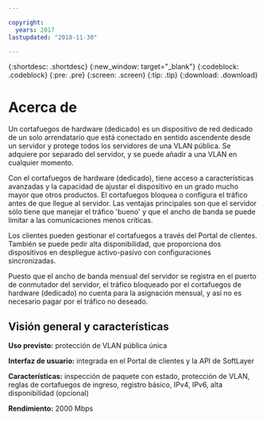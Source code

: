 ```yaml
---

copyright:
  years: 2017
lastupdated: "2018-11-30"

---
```


{:shortdesc: .shortdesc}
{:new_window: target="_blank"}
{:codeblock: .codeblock}
{:pre: .pre}
{:screen: .screen}
{:tip: .tip}
{:download: .download}

# Acerca de

Un cortafuegos de hardware (dedicado) es un dispositivo de red dedicado de un solo arrendatario que está conectado en sentido ascendente desde un servidor y protege todos los servidores de una VLAN pública. Se adquiere por separado del servidor, y se puede añadir a una VLAN en cualquier momento.   

Con el cortafuegos de hardware (dedicado), tiene acceso a características avanzadas y la capacidad de ajustar el dispositivo en un grado mucho mayor que otros productos. El cortafuegos bloquea o configura el tráfico antes de que llegue al servidor. Las ventajas principales son que el servidor sólo tiene que manejar el tráfico 'bueno' y que el ancho de banda se puede limitar a las comunicaciones menos críticas. 

Los clientes pueden gestionar el cortafuegos a través del Portal de clientes. También se puede pedir alta disponibilidad, que proporciona dos dispositivos en despliegue activo-pasivo con configuraciones sincronizadas.

Puesto que el ancho de banda mensual del servidor se registra en el puerto de conmutador del servidor, el tráfico bloqueado por el cortafuegos de hardware (dedicado) no cuenta para la asignación mensual, y así no es necesario pagar por el tráfico no deseado.

## Visión general y características

**Uso previsto:** protección de VLAN pública única

**Interfaz de usuario:** integrada en el Portal de clientes y la API de SoftLayer

**Características:** inspección de paquete con estado, protección de VLAN, reglas de cortafuegos de ingreso, registro básico, IPv4, IPv6, alta disponibilidad (opcional)

**Rendimiento:** 2000 Mbps

